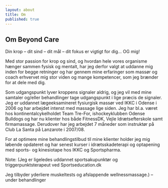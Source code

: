 ```yaml
---
layout: about
title: Om
published: true
---
```


## Om Beyond Care

Din krop – dit sind – dit mål – dit fokus er vigtigt for dig… OG mig!

Med stor passion for krop og sind, og hvordan hele vores organisme hænger sammen fysisk og mentalt, har jeg derfor valgt at uddanne mig inden for begge retninger og har gennem mine erfaringer som massør og coach erhvervet mig stor viden og mange kompetencer, som jeg brænder for at dele med dig. 

Som udgangspunkt lyver kroppens signaler aldrig, og jeg vil med mine samtaler og/eller behandlinger tage udgangspunkt i lige præcis de signaler. Jeg er uddannet lægeeksamineret fysiurgisk massør ved IKKC i Odense i 2006 og har arbejdet intenst med massage lige siden. Jeg har bl.a. været hos kontinentalcykelholdet Team Tre-For, ishockeyklubben Odense Bulldogs og har nu klienter hos både  FitnessDK, Vejle Idrætsefterskole samt firmamassage. Derudover har jeg arbejdet 7 måneder som instruktør på Club La Santa på Lanzarote i 2007/08.

For at optimere mine behandlingstilbud til mine klienter holder jeg mig løbende opdateret og har senest kurser i idrætsskadeterapi og optapening med sports- og kinesiotape hos IKKC og Sportspharma.

Note: (Jeg er ligeledes uddannet sportsakupunktør og triggerpunktsterapeut ved Sportseducation.dk

Jeg tilbyder yderliere muskeltests og afslappende wellnessmassage.) – under behandlinger
